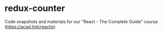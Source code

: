 # redux-counter
Code snapshots and materials for our "React - The Complete Guide" course (https://acad.link/reactjs)
